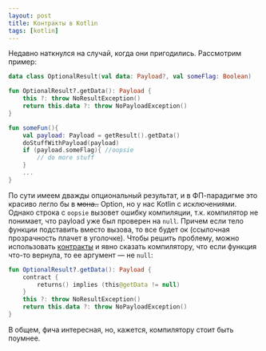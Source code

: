 ```yaml
---
layout: post
title: Контракты в Kotlin
tags: [kotlin]
---
```

Недавно наткнулся на случай, когда они пригодились. Рассмотрим пример:
```kotlin
data class OptionalResult(val data: Payload?, val someFlag: Boolean)

fun OptionalResult?.getData(): Payload {
	this ?: throw NoResultException()
	return this.data ?: throw NoPayloadException()
}

fun someFun(){
	val payload: Payload = getResult().getData()
	doStuffWithPayload(payload)
	if (payload.someFlag){ //oopsie
		// do more stuff 
	}
	...
}
```
По сути имеем дважды опциональный результат, и в ФП-парадигме это красиво легло бы в ~~мона..~~ Option, но у нас Kotlin с исключениями. 
Однако строка с `oopsie` вызовет ошибку компиляции, т.к. компилятор не понимает, что payload уже был проверен на `null`. 
Причем если тело функции подставить вместо вызова, то все будет ок (ссылочная прозрачность плачет в уголочке).
Чтобы решить проблему, можно использовать [контракты](https://github.com/Kotlin/KEEP/blob/master/proposals/kotlin-contracts.md) и явно сказать компилятору, что если функция что-то вернула, то ее аргумент — не `null`:
```kotlin
fun OptionalResult?.getData(): Payload {
	contract {
		returns() implies (this@getData != null)
	}
	this ?: throw NoResultException()
	return this.data ?: throw NoPayloadException()
}
```

В общем, фича интересная, но, кажется, компилятору стоит быть поумнее.

